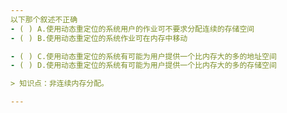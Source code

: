 ```yaml
---
以下那个叙述不正确
- ( ) A.使用动态重定位的系统用户的作业可不要求分配连续的存储空间 
- ( ) B.使用动态重定位的系统作业可在内存中移动

- ( ) C.使用动态重定位的系统有可能为用户提供一个比内存大的多的地址空间 
- ( ) D.使用动态重定位的系统有可能为用户提供一个比内存大的多的存储空间

> 知识点：非连续内存分配。

---
```

